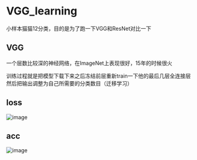 # VGG_learning
小样本猫猫12分类，目的是为了跑一下VGG和ResNet对比一下

## VGG
一个层数比较深的神经网络，在ImageNet上表现很好，15年的时候很火

训练过程就是把模型下载下来之后冻结前层重新train一下他的最后几层全连接层然后把输出调整为自己所需要的分类数目（迁移学习）

loss
---

![image](https://user-images.githubusercontent.com/40969794/125823838-74e11b06-c601-4aed-86ad-17f2f27a85f8.png)


acc
---

![image](https://user-images.githubusercontent.com/40969794/125823876-924b4464-ace4-4b5f-ae88-4f61175243c4.png)


